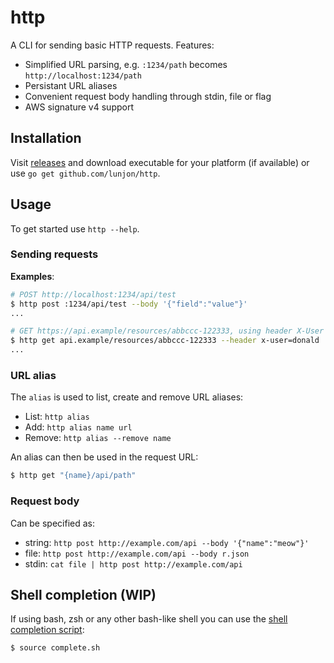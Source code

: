 # http

A CLI for sending basic HTTP requests. Features:
 - Simplified URL parsing, e.g. `:1234/path` becomes `http://localhost:1234/path`
 - Persistant URL aliases
 - Convenient request body handling through stdin, file or flag
 - AWS signature v4 support

## Installation

Visit [releases](https://github.com/lunjon/http/releases/latest) and download
executable for your platform (if available) or use `go get github.com/lunjon/http`.

## Usage

To get started use `http --help`.

### Sending requests

**Examples**:

```sh
# POST http://localhost:1234/api/test 
$ http post :1234/api/test --body '{"field":"value"}'
...

# GET https://api.example/resources/abbccc-122333, using header X-User with value donald
$ http get api.example/resources/abbccc-122333 --header x-user=donald
...
```

### URL alias

The `alias` is used to list, create and remove URL aliases:
 - List: `http alias`
 - Add: `http alias name url`
 - Remove: `http alias --remove name`

An alias can then be used in the request URL:
```sh
$ http get "{name}/api/path"
```

### Request body

Can be specified as:
- string: `http post http://example.com/api --body '{"name":"meow"}'`
- file: `http post http://example.com/api --body r.json`
- stdin: `cat file | http post http://example.com/api`

## Shell completion (WIP)

If using bash, zsh or any other bash-like shell you can use the [shell completion
script](./complete.sh):

```sh
$ source complete.sh
```
